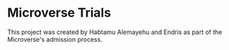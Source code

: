 # Microverse Trials
This project was created by Habtamu Alemayehu and Endris  as part of the Microverse's admission process.
